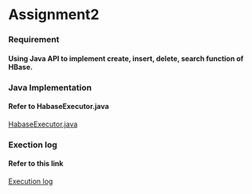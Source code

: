 # Assignment2 

### Requirement
#### Using Java API to implement create, insert, delete, search function of HBase.

### Java Implementation
#### Refer to HabaseExecutor.java
[HabaseExecutor.java](src/main/java/lessons/bigdata/assignment2/HabaseExecutor.java)

### Exection log
#### Refer to this link 
[Execution log](logs/execution.log)